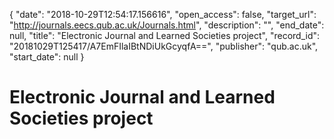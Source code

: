 {
  "date": "2018-10-29T12:54:17.156616", 
  "open_access": false, 
  "target_url": "http://journals.eecs.qub.ac.uk/Journals.html", 
  "description": "", 
  "end_date": null, 
  "title": "Electronic Journal and Learned Societies project", 
  "record_id": "20181029T125417/A7EmFIlaIBtNDiUkGcyqfA==", 
  "publisher": "qub.ac.uk", 
  "start_date": null
}

# Electronic Journal and Learned Societies project

